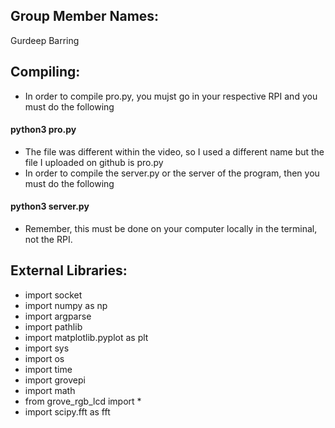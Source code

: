 ## Group Member Names: 
Gurdeep Barring

## Compiling: 
* In order to compile pro.py, you mujst go in your respective RPI and you must do the following

#### python3 pro.py

* The file was different within the video, so I used a different name but the file I uploaded on github is pro.py
* In order to compile the server.py or the server of the program, then you must do the following

#### python3 server.py

* Remember, this must be done on your computer locally in the terminal, not the RPI. 

## External Libraries: 

* import socket
* import numpy as np
* import argparse
* import pathlib
* import matplotlib.pyplot as plt
* import sys
* import os
* import time
* import grovepi
* import math
* from grove_rgb_lcd import *
* import scipy.fft as fft


